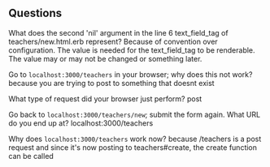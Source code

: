 ## Questions

What does the second 'nil' argument in the line 6 text_field_tag of teachers/new.html.erb represent?
Because of convention over configuration. The value is needed for the text_field_tag to be renderable. The value may or may not be changed or something later.

Go to `localhost:3000/teachers` in your browser; why does this not work?
because you are trying to post to something that doesnt exist

What type of request did your browser just perform?
post

Go back to `localhost:3000/teachers/new`; submit the form again. What URL do you end up at?
localhost:3000/teachers

Why does `localhost:3000/teachers` work now?
because /teachers is a post request and since it's now posting to teachers#create, the create function can be called
